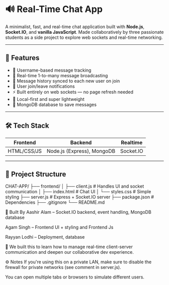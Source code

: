 # 🔊 Real-Time Chat App

A minimalist, fast, and real-time chat application built with **Node.js**, **Socket.IO**, and **vanilla JavaScript**. Made collaboratively by three passionate students as a side project to explore web sockets and real-time networking.

---

## 🚀 Features

- 🧠 Username-based message tracking
- 💬 Real-time 1-to-many message broadcasting
- 🧾 Message history synced to each new user on join
- 🚪 User join/leave notifications
- ⚡ Built entirely on web sockets — no page refresh needed
- 🔐 Local-first and super lightweight
- 🥭 MongoDB database to save messages

---

## 🛠️ Tech Stack

| Frontend | Backend | Realtime |
|----------|---------|----------|
| HTML/CSS/JS | Node.js (Express), MongoDB | Socket.IO |

---

## 📂 Project Structure
CHAT-APP/
├── frontend/
│ ├── client.js # Handles UI and socket communication
│ ├── index.html # Chat UI
│ └── styles.css # Simple styling
├── server.js # Express + Socket.IO server
├── package.json # Dependencies
├── .gitignore
└── README.md

👥 Built By
Aashir Alam – Socket.IO backend, event handling, MongoDB database

Agam Singh – Frontend UI + styling and Frontend Js

Rayyan Lodhi – Deployment, database

🧠 We built this to learn how to manage real-time client-server communication and deepen our collaborative dev experience.

⚙️ Notes
If you're using this on a private LAN, make sure to disable the firewall for private networks (see comment in server.js).

You can open multiple tabs or browsers to simulate different users.
